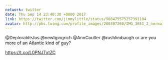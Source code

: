 ```yaml
---
network: twitter
date: Thu Sep 14 23:40:30 +0000 2017
link: https://twitter.com/jimmylittle/status/908475575257391104
avatar: http://pbs.twimg.com/profile_images/280307260/IMG_3651_2_normal.jpg
---
```


@DeplorableJus @newtgingrich @AnnCoulter @rushlimbaugh or are you more of an Atlantic kind of guy?

https://t.co/L0PNJTxtZC
